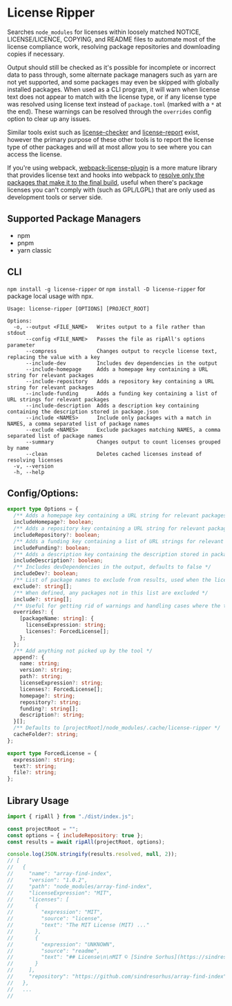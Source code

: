 # License Ripper

Searches `node_modules` for licenses within loosely matched NOTICE, LICENSE/LICENCE, COPYING, and README files to automate most of the license compliance work, resolving package repositories and downloading copies if necessary.

Output should still be checked as it's possible for incomplete or incorrect data to pass through, some alternate package managers such as yarn are not yet supported, and some packages may even be skipped with globally installed packages. When used as a CLI program, it will warn when license text does not appear to match with the license type, or if any license type was resolved using license text instead of `package.toml` (marked with a `*` at the end). These warnings can be resolved through the `overrides` config option to clear up any issues.

Similar tools exist such as [license-checker](https://www.npmjs.com/package/license-checker) and [license-report](https://www.npmjs.com/package/license-report) exist, however the primary purpose of these other tools is to report the license type of other packages and will at most allow you to see where you can access the license.

If you're using webpack, [webpack-license-plugin](https://github.com/codepunkt/webpack-license-plugin) is a more mature library that provides license text and hooks into webpack to [resolve only the packages that make it to the final build](https://github.com/davglass/license-checker/issues/245#issuecomment-1254590401), useful when there's package licenses you can't comply with (such as GPL/LGPL) that are only used as development tools or server side.

## Supported Package Managers

- npm
- pnpm
- yarn classic

## CLI

`npm install -g license-ripper` or `npm install -D license-ripper` for package local usage with npx.

```
Usage: license-ripper [OPTIONS] [PROJECT_ROOT]

Options:
  -o, --output <FILE_NAME>   Writes output to a file rather than stdout
      --config <FILE_NAME>   Passes the file as ripAll's options parameter
      --compress             Changes output to recycle license text, replacing the value with a key
      --include-dev          Includes dev dependencies in the output
      --include-homepage     Adds a homepage key containing a URL string for relevant packages
      --include-repository   Adds a repository key containing a URL string for relevant packages
      --include-funding      Adds a funding key containing a list of URL strings for relevant packages
      --include-description  Adds a description key containing containing the description stored in package.json
      --include <NAMES>      Include only packages with a match in NAMES, a comma separated list of package names
      --exclude <NAMES>      Exclude packages matching NAMES, a comma separated list of package names
      --summary              Changes output to count licenses grouped by name
      --clean                Deletes cached licenses instead of resolving licenses
  -v, --version
  -h, --help
```

## Config/Options:

```ts
export type Options = {
  /** Adds a homepage key containing a URL string for relevant packages, defaults to false */
  includeHomepage?: boolean;
  /** Adds a repository key containing a URL string for relevant packages, defaults to false */
  includeRepository?: boolean;
  /** Adds a funding key containing a list of URL strings for relevant packages, defaults to false */
  includeFunding?: boolean;
  /** Adds a description key containing the description stored in package.json, defaults to false */
  includeDescription?: boolean;
  /** Includes devDependencies in the output, defaults to false */
  includeDev?: boolean;
  /** List of package names to exclude from results, used when the license is only provided from a parent package */
  exclude?: string[];
  /** When defined, any packages not in this list are excluded */
  include?: string[];
  /** Useful for getting rid of warnings and handling cases where the tool fails to grab the license */
  overrides?: {
    [packageName: string]: {
      licenseExpression: string;
      licenses?: ForcedLicense[];
    };
  };
  /** Add anything not picked up by the tool */
  append?: {
    name: string;
    version?: string;
    path?: string;
    licenseExpression?: string;
    licenses?: ForcedLicense[];
    homepage?: string;
    repository?: string;
    funding?: string[];
    description?: string;
  }[];
  /** Defaults to [projectRoot]/node_modules/.cache/license-ripper */
  cacheFolder?: string;
};

export type ForcedLicense = {
  expression?: string;
  text?: string;
  file?: string;
};
```

## Library Usage

```js
import { ripAll } from "./dist/index.js";

const projectRoot = "";
const options = { includeRepository: true };
const results = await ripAll(projectRoot, options);

console.log(JSON.stringify(results.resolved, null, 2));
// [
//   {
//     "name": "array-find-index",
//     "version": "1.0.2",
//     "path": "node_modules/array-find-index",
//     "licenseExpression": "MIT",
//     "licenses": [
//       {
//         "expression": "MIT",
//         "source": "license",
//         "text": "The MIT License (MIT) ..."
//       },
//       {
//         "expression": "UNKNOWN",
//         "source": "readme",
//         "text": "## License\n\nMIT © [Sindre Sorhus](https://sindresorhus.com)\n"
//       }
//     ],
//     "repository": "https://github.com/sindresorhus/array-find-index"
//   },
//   ...
//
```
